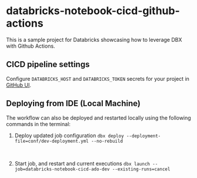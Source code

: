 # databricks-notebook-cicd-github-actions

This is a sample project for Databricks showcasing how to leverage DBX with Github Actions.


## CICD pipeline settings

Configure `DATABRICKS_HOST` and `DATABRICKS_TOKEN` secrets for your project in [GitHub UI](https://docs.github.com/en/actions/security-guides/encrypted-secrets).

## Deploying from IDE (Local Machine)
The workflow can also be deployed and restarted locally using the following commands in the terminal:

1. Deploy updated job configuration
`dbx deploy --deployment-file=conf/dev-deployment.yml --no-rebuild`

<br>

2. Start job, and restart and current executions
`dbx launch --job=databricks-notebook-cicd-ado-dev --existing-runs=cancel `